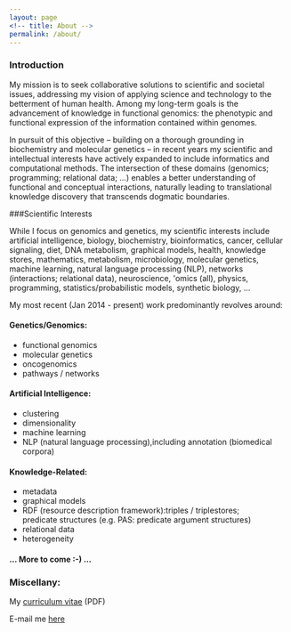 ```yaml
---
layout: page
<!-- title: About -->
permalink: /about/
---
```

### Introduction

My mission is to seek collaborative solutions to scientific and societal issues, addressing my vision of applying science and technology to the betterment of human health. Among my long-term goals is the advancement of knowledge in functional genomics: the phenotypic and functional expression of the information contained within genomes.

In pursuit of this objective – building on a thorough grounding in biochemistry and molecular genetics – in recent years my scientific and intellectual interests have actively expanded to include informatics and computational methods. The intersection of these domains (genomics; programming; relational data; ...) enables a better understanding of functional and conceptual interactions, naturally leading to translational knowledge discovery that transcends dogmatic boundaries.

###Scientific Interests

While I focus on genomics and genetics, my scientific interests include artificial intelligence, biology, biochemistry, bioinformatics, cancer, cellular signaling, diet, DNA metabolism, graphical models, health, knowledge stores, mathematics, metabolism, microbiology, molecular genetics, machine learning, natural language processing (NLP), networks (interactions; relational data), neuroscience, 'omics (all), physics, programming, statistics/probabilistic models, synthetic biology, ...


My most recent (Jan 2014 - present) work predominantly revolves around:

#### Genetics/Genomics:
* functional genomics
* molecular genetics
* oncogenomics
* pathways / networks

#### Artificial Intelligence:
* clustering
* dimensionality
* machine learning
* NLP (natural language processing),including annotation (biomedical corpora)

#### Knowledge-Related:
* metadata
* graphical models
* RDF (resource description framework):triples / triplestores;<br>predicate structures (e.g. PAS: predicate argument structures)
* relational data
* heterogeneity

#### ... More to come  :-) ...

### Miscellany:

My [curriculum vitae](\.\./cv.pdf) (PDF)

E-mail me [here](mailto:Victoria.A.Stuart@gmail.com)

